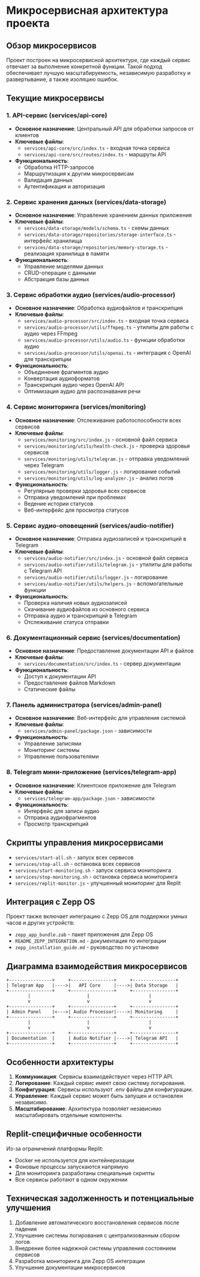 # Микросервисная архитектура проекта

## Обзор микросервисов

Проект построен на микросервисной архитектуре, где каждый сервис отвечает за выполнение конкретной функции. Такой подход обеспечивает лучшую масштабируемость, независимую разработку и развертывание, а также изоляцию ошибок.

## Текущие микросервисы

### 1. API-сервис (services/api-core)
- **Основное назначение**: Центральный API для обработки запросов от клиентов
- **Ключевые файлы**: 
  - `services/api-core/src/index.ts` - входная точка сервиса
  - `services/api-core/src/routes/index.ts` - маршруты API
- **Функциональность**:
  - Обработка HTTP-запросов
  - Маршрутизация к другим микросервисам
  - Валидация данных
  - Аутентификация и авторизация

### 2. Сервис хранения данных (services/data-storage)
- **Основное назначение**: Управление хранением данных приложения
- **Ключевые файлы**:
  - `services/data-storage/models/schema.ts` - схемы данных
  - `services/data-storage/repositories/storage-interface.ts` - интерфейс хранилища
  - `services/data-storage/repositories/memory-storage.ts` - реализация хранилища в памяти
- **Функциональность**:
  - Управление моделями данных
  - CRUD-операции с данными
  - Абстракция базы данных

### 3. Сервис обработки аудио (services/audio-processor)
- **Основное назначение**: Обработка аудиофайлов и транскрипция
- **Ключевые файлы**:
  - `services/audio-processor/src/index.ts` - входная точка сервиса
  - `services/audio-processor/utils/ffmpeg.ts` - утилиты для работы с аудио через FFmpeg
  - `services/audio-processor/utils/audio.ts` - функции обработки аудио
  - `services/audio-processor/utils/openai.ts` - интеграция с OpenAI для транскрипции
- **Функциональность**:
  - Объединение фрагментов аудио
  - Конвертация аудиоформатов
  - Транскрипция аудио через OpenAI API
  - Оптимизация аудио для распознавания речи

### 4. Сервис мониторинга (services/monitoring)
- **Основное назначение**: Отслеживание работоспособности всех сервисов
- **Ключевые файлы**:
  - `services/monitoring/src/index.js` - основной файл сервиса
  - `services/monitoring/utils/health-check.js` - проверка здоровья сервисов
  - `services/monitoring/utils/telegram.js` - отправка уведомлений через Telegram
  - `services/monitoring/utils/logger.js` - логирование событий
  - `services/monitoring/utils/log-analyzer.js` - анализ логов
- **Функциональность**:
  - Регулярные проверки здоровья всех сервисов
  - Отправка уведомлений при проблемах
  - Ведение истории статусов
  - Веб-интерфейс для просмотра статусов

### 5. Сервис аудио-оповещений (services/audio-notifier)
- **Основное назначение**: Отправка аудиозаписей и транскрипций в Telegram
- **Ключевые файлы**:
  - `services/audio-notifier/src/index.js` - основной файл сервиса
  - `services/audio-notifier/utils/telegram.js` - утилиты для работы с Telegram API
  - `services/audio-notifier/utils/logger.js` - логирование
  - `services/audio-notifier/utils/helpers.js` - вспомогательные функции
- **Функциональность**:
  - Проверка наличия новых аудиозаписей
  - Скачивание аудиофайлов из основного сервиса
  - Отправка аудио и транскрипций в Telegram
  - Отслеживание статуса отправки

### 6. Документационный сервис (services/documentation)
- **Основное назначение**: Предоставление документации API и файлов
- **Ключевые файлы**:
  - `services/documentation/src/index.ts` - сервер документации
- **Функциональность**:
  - Доступ к документации API
  - Предоставление файлов Markdown
  - Статические файлы

### 7. Панель администратора (services/admin-panel)
- **Основное назначение**: Веб-интерфейс для управления системой
- **Ключевые файлы**:
  - `services/admin-panel/package.json` - зависимости
- **Функциональность**:
  - Управление записями
  - Мониторинг системы
  - Управление пользователями

### 8. Telegram мини-приложение (services/telegram-app)
- **Основное назначение**: Клиентское приложение для Telegram
- **Ключевые файлы**:
  - `services/telegram-app/package.json` - зависимости
- **Функциональность**:
  - Интерфейс для записи аудио
  - Отправка аудиофрагментов
  - Просмотр транскрипций

## Скрипты управления микросервисами

- `services/start-all.sh` - запуск всех сервисов
- `services/stop-all.sh` - остановка всех сервисов
- `services/start-monitoring.sh` - запуск сервиса мониторинга
- `services/stop-monitoring.sh` - остановка сервиса мониторинга
- `services/replit-monitor.js` - улучшенный мониторинг для Replit

## Интеграция с Zepp OS

Проект также включает интеграцию с Zepp OS для поддержки умных часов и других устройств:

- `zepp_app_bundle.zab` - пакет приложения для Zepp OS
- `README_ZEPP_INTEGRATION.md` - документация по интеграции
- `zepp_installation_guide.md` - руководство по установке

## Диаграмма взаимодействия микросервисов

```
+----------------+     +----------------+     +----------------+
| Telegram App   |---->|   API Core     |---->| Data Storage   |
+----------------+     +----------------+     +----------------+
        |                     |                      |
        v                     v                      v
+----------------+     +----------------+     +----------------+
| Admin Panel    |<--->| Audio Processor|---->| Monitoring     |
+----------------+     +----------------+     +----------------+
        |                     |                      |
        v                     v                      v
+----------------+     +----------------+     +----------------+
| Documentation  |     | Audio Notifier |---->| Telegram API   |
+----------------+     +----------------+     +----------------+
```

## Особенности архитектуры

1. **Коммуникация**: Сервисы взаимодействуют через HTTP API.
2. **Логирование**: Каждый сервис имеет свою систему логирования.
3. **Конфигурация**: Сервисы используют .env файлы для конфигурации.
4. **Управление**: Каждый сервис может быть запущен и остановлен независимо.
5. **Масштабирование**: Архитектура позволяет независимо масштабировать отдельные компоненты.

## Replit-специфичные особенности

Из-за ограничений платформы Replit:
- Docker не используется для контейнеризации
- Фоновые процессы запускаются напрямую
- Для мониторинга разработаны специальные скрипты
- Все сервисы работают в одном окружении

## Техническая задолженность и потенциальные улучшения

1. Добавление автоматического восстановления сервисов после падения
2. Улучшение системы логирования с централизованным сбором логов
3. Внедрение более надежной системы управления состоянием сервисов
4. Разработка мониторинга для Zepp OS интеграции
5. Улучшение документации микросервисов
